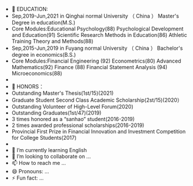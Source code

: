 - 👋 EDUCATION:
- Sep,2019-Jun,2021 in Qinghai normal University （ China ） Master's Degree in education(M.S.)
- Core Modules:Educational Psychology(88) Psychological Development and Education(91) Scientific Research Methods in Education(86) Athletic Training Theory and Methods(88)
- Sep,2015-Jun,2019 in Fuyang normal University （ China ） Bachelor's degree in economics(B.S.)
- Core Modules:Financial Engineering (92) Econometrics(80) Advanced Mathematics(92) Finance (88) Financial Statement Analysis (94) Microeconomics(88)
- 
- 👀 HONORS：
-  Outstanding Master's Thesis(1st/15)(2021)
-  Graduate Student Second Class Academic Scholarship(2st/15)(2020）
-  Outstanding Volunteer of High-Level Forum(2020)
-  Outstanding Graduates(1st/47)(2019)
-  3 times honored as a “sanhao” student(2016-2019)
-  2 times awarded professional scholarships(2016-2019)
-  Provincial First Prize in Financial Innovation and Investment Competition for College Students(2017)
-  
- 🌱 I’m currently learning English
- 💞️ I’m looking to collaborate on ...
- 📫 How to reach me ...
- 😄 Pronouns: ...
- ⚡ Fun fact: ...

<!---
DoctorSuran/DoctorSuran is a ✨ special ✨ repository because its `README.md` (this file) appears on your GitHub profile.
You can click the Preview link to take a look at your changes.
--->
